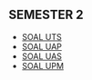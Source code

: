 ## SEMESTER 2

-   [SOAL UTS](https://drive.google.com/drive/u/1/folders/19Kd0YWPeS_UD9di_rTsUvTiEG7LkEje1)
-   [SOAL UAP](https://drive.google.com/drive/u/2/folders/1Hbl0c-R0ZtW13PF014P-8LII1Mb0Zbru)
-   [SOAL UAS](https://drive.google.com/drive/u/1/folders/1oRjvW_cuiHfXdMxZoZnRW4pYcmGft3UP)
-   [SOAL UPM](https://drive.google.com/drive/u/1/folders/1zLILKJEkVOkRS3fwxSTbpkms0I4sUEt7)
